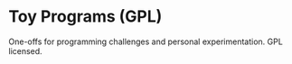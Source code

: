 # Toy Programs (GPL)
One-offs for programming challenges and personal experimentation. GPL licensed.
